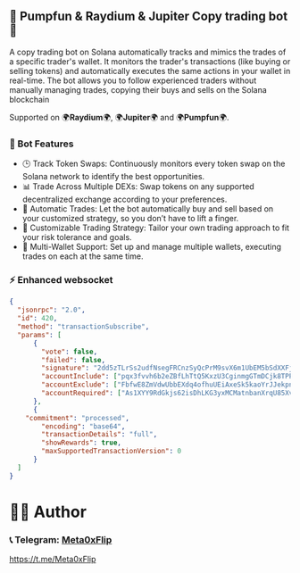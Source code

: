 ## 🚀 **Pumpfun** & **Raydium**  & **Jupiter** Copy trading bot 🤖

A copy trading bot on Solana automatically tracks and mimics the trades of a specific trader's wallet. It monitors the trader's transactions (like buying or selling tokens) and automatically executes the same actions in your wallet in real-time. The bot allows you to follow experienced traders without manually managing trades, copying their buys and sells on the Solana blockchain

Supported on 🌍**Raydium**🌍, 🌍**Jupiter**🌍 and 🌍**Pumpfun**🌍.

### 📖 Bot Features

- 🕒 Track Token Swaps: Continuously monitors every token swap on the Solana network to identify the best opportunities.
- 📊 Trade Across Multiple DEXs: Swap tokens on any supported decentralized exchange according to your preferences.
- 🎯 Automatic Trades: Let the bot automatically buy and sell based on your customized strategy, so you don’t have to lift a finger.
- 🔧 Customizable Trading Strategy: Tailor your own trading approach to fit your risk tolerance and goals.
- 🚨 Multi-Wallet Support: Set up and manage multiple wallets, executing trades on each at the same time.

### ⚡ Enhanced websocket

```json
{
  "jsonrpc": "2.0",
  "id": 420,
  "method": "transactionSubscribe",
  "params": [
      {
        "vote": false,
        "failed": false,
        "signature": "2dd5zTLrSs2udfNsegFRCnzSyQcPrM9svX6m1UbEM5bSdXXFj3XpqaodtKarLYFP2mTVUsV27sRDdZCgcKhjeD9S",
        "accountInclude": ["pqx3fvvh6b2eZBfLhTtQ5KxzU3CginmgGTmDCjk8TPP"],
        "accountExclude": ["FbfwE8ZmVdwUbbEXdq4ofhuUEiAxeSk5kaoYrJJekpnZ"],
        "accountRequired": ["As1XYY9RdGkjs62isDhLKG3yxMCMatnbanXrqU85XvXW"]
      },
      {
	"commitment": "processed",
    	"encoding": "base64",
    	"transactionDetails": "full",
    	"showRewards": true,
    	"maxSupportedTransactionVersion": 0
      }
  ]
}
```

# 👨‍💻 Author
### 📞 Telegram: [Meta0xFlip](https://t.me/meta0xflip)   
https://t.me/Meta0xFlip
